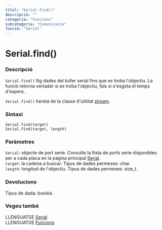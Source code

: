 ```yaml
---
títol: "Serial.find()"
descripció: ""
categoria: "Funcions"
subcategoria: "Comunicacio"
funció: "Serial"
---
```


# Serial.find()

### Descripció

`Serial.find()` llig dades del búfer serial fins que es troba l'objectiu. La funció retorna vertader si es troba l'objectiu, fals si s'esgota el temps d'espera.

`Serial.find()` hereta de la classe d'utilitat [stream](../Stream.md).

### Sintaxi

`Serial.find(target)`  
`Serial.find(target, length)`

### Paràmetres

`Serial`: objecte de port serie. Consulte la llista de ports serie disponibles per a cada placa en la pàgina principal [Serial](../Serial.md).  
`target`: la cadena a buscar. Tipus de dades permeses: char.  
`length`: longitud de l'objectiu. Tipus de dades permeses: size_t.  

### Devolucions

Tipus de dada: booleà.

### Vegeu també

LLENGUATGE [Serial](../Serial.md)  
LLENGUATGE [Funcions](../../../Funcions.md)
